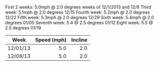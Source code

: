 First 2 weeks: 5.0mph @ 2.0 degrees   weeks of 12/1/2013 and 12/8
Third week: 5.1mph @ 2.0 degrees   12/15
Fourth week: 5.2mph @ 2.0 degrees  12/22
Fifth week: 5.3mph @ 2.0 degrees   12/29
Sixth week: 5.4mph @ 2.0 degrees   01/05
Seventh week: 5.4 @ 2.5 degrees    01/12
Eight week: 5.5 @ 2.5 degrees      01/19


| Week     | Speed (mph)  | Incline  |
|----------|-------------:|---------:|
| 12/01/13 | 5.0          | 2.0      |
| 12/08/13 | 5.0          | 2.0      |
